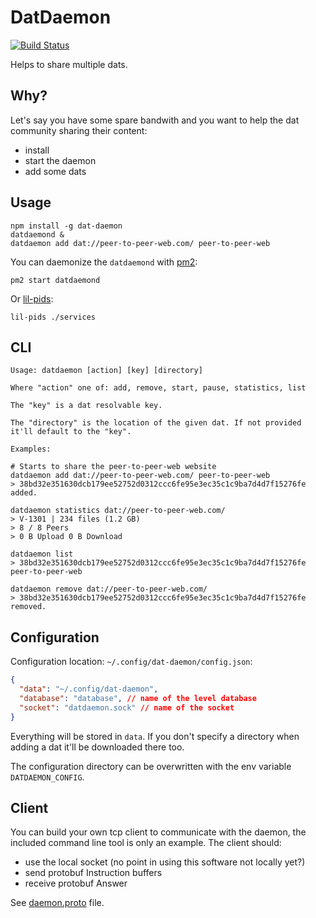 # DatDaemon

[![Build Status](https://travis-ci.org/soyuka/dat-daemon.svg?branch=master)](https://travis-ci.org/soyuka/dat-daemon)

Helps to share multiple dats.

## Why?

Let's say you have some spare bandwith and you want to help the dat community sharing their content:
- install
- start the daemon
- add some dats

## Usage

```
npm install -g dat-daemon
datdaemond &
datdaemon add dat://peer-to-peer-web.com/ peer-to-peer-web
```

You can daemonize the `datdaemond` with [pm2](https://github.com/Unitech/pm2):

```
pm2 start datdaemond
```

Or [lil-pids](https://github.com/mafintosh/lil-pids):

```
lil-pids ./services
```

## CLI

```
Usage: datdaemon [action] [key] [directory]

Where "action" one of: add, remove, start, pause, statistics, list

The "key" is a dat resolvable key.

The "directory" is the location of the given dat. If not provided it'll default to the "key".

Examples:

# Starts to share the peer-to-peer-web website
datdaemon add dat://peer-to-peer-web.com/ peer-to-peer-web
> 38bd32e351630dcb179ee52752d0312ccc6fe95e3ec35c1c9ba7d4d7f15276fe added.

datdaemon statistics dat://peer-to-peer-web.com/
> V-1301 | 234 files (1.2 GB)
> 8 / 8 Peers
> 0 B Upload 0 B Download

datdaemon list
> 38bd32e351630dcb179ee52752d0312ccc6fe95e3ec35c1c9ba7d4d7f15276fe peer-to-peer-web

datdaemon remove dat://peer-to-peer-web.com/
> 38bd32e351630dcb179ee52752d0312ccc6fe95e3ec35c1c9ba7d4d7f15276fe removed.
```

## Configuration

Configuration location: `~/.config/dat-daemon/config.json`:

```json
{
  "data": "~/.config/dat-daemon",
  "database": "database", // name of the level database
  "socket": "datdaemon.sock" // name of the socket
}
```

Everything will be stored in `data`. If you don't specify a directory when adding a dat it'll be downloaded there too.

The configuration directory can be overwritten with the env variable `DATDAEMON_CONFIG`.

## Client

You can build your own tcp client to communicate with the daemon, the included command line tool is only an example.
The client should:

- use the local socket (no point in using this software not locally yet?)
- send protobuf Instruction buffers
- receive protobuf Answer

See [daemon.proto](https://github.com/soyuka/dat-daemon/blob/master/daemon.proto) file.
